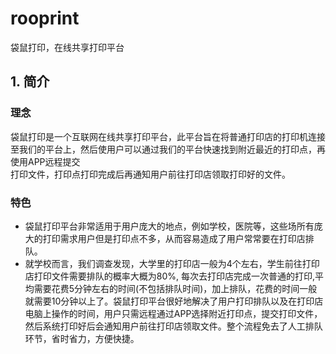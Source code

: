 # rooprint
袋鼠打印，在线共享打印平台
## 1. 简介
### 理念 
袋鼠打印是一个互联网在线共享打印平台，此平台旨在将普通打印店的打印机连接至我们的平台上，然后使用户可以通过我们的平台快速找到附近最近的打印点，再使用APP远程提交\
打印文件，打印点打印完成后再通知用户前往打印店领取打印好的文件。
### 特色
- 袋鼠打印平台非常适用于用户庞大的地点，例如学校，医院等，这些场所有庞大的打印需求用户但是打印点不多，从而容易造成了用户常常要在打印店排队。
- 就学校而言，我们调查发现，大学里的打印店一般为4个左右，学生前往打印店打印文件需要排队的概率大概为80%, 每次去打印店完成一次普通的打印,平均需要花费5分钟左右的时间(不包括排队时间)，加上排队，花费的时间一般就需要10分钟以上了。袋鼠打印平台很好地解决了用户打印排队以及在打印店电脑上操作的时间，用户只需远程通过APP选择附近打印点，提交打印文件，然后系统打印好后会通知用户前往打印店领取文件。整个流程免去了人工排队环节，省时省力，方便快捷。
